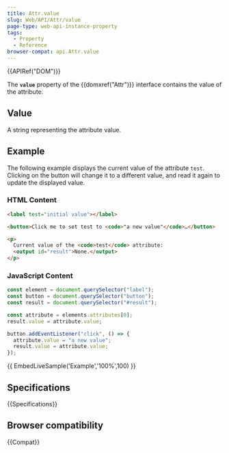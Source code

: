 ```yaml
---
title: Attr.value
slug: Web/API/Attr/value
page-type: web-api-instance-property
tags:
  - Property
  - Reference
browser-compat: api.Attr.value
---
```

{{APIRef("DOM")}}

The **`value`** property of the {{domxref("Attr")}} interface contains the value of the attribute.

## Value

A string representing the attribute value.

## Example

The following example displays the current value of the attribute `test`. Clicking on the button will change it to a different value, and read it again to update the displayed value.

### HTML Content

```html
<label test="initial value"></label>

<button>Click me to set test to <code>"a new value"</code>…</button>

<p>
  Current value of the <code>test</code> attribute:
  <output id="result">None.</output>
</p>
```

### JavaScript Content

```js
const element = document.querySelector("label");
const button = document.querySelector("button");
const result = document.querySelector("#result");

const attribute = elements.attributes[0];
result.value = attribute.value;

button.addEventListener("click", () => {
  attribute.value = "a new value";
  result.value = attribute.value;
});
```

{{ EmbedLiveSample('Example','100%',100) }}

## Specifications

{{Specifications}}

## Browser compatibility

{{Compat}}
